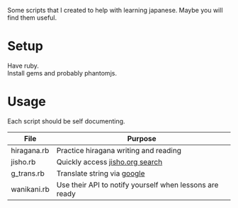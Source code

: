Some scripts that I created to help with learning japanese. Maybe you will find them useful.

# Setup
Have ruby.  
Install gems and probably phantomjs.

# Usage
Each script should be self documenting.

|File|Purpose|
|-|-|
|hiragana.rb | Practice hiragana writing and reading|
|jisho.rb | Quickly access [jisho.org search](https://jisho.org) |
|g_trans.rb | Translate string via [google](https://www.google.com/search?q=google+translate+japanese) |
|wanikani.rb | Use their API to notify yourself when lessons are ready |
